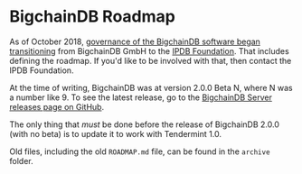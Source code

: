 # BigchainDB Roadmap

As of October 2018, [governance of the BigchainDB software began transitioning](https://blog.bigchaindb.com/the-next-evolution-for-bigchaindb-software-a104185a8763) from BigchainDB GmbH to the [IPDB Foundation](https://ipdb.io/). That includes defining the roadmap. If you'd like to be involved with that, then contact the IPDB Foundation.

At the time of writing, BigchainDB was at version 2.0.0 Beta N, where N was a number like 9. To see the latest release, go to the [BigchainDB Server releases page on GitHub](https://github.com/bigchaindb/bigchaindb/releases).

The only thing that _must_ be done before the release of BigchainDB 2.0.0 (with no beta) is to update it to work with Tendermint 1.0.

Old files, including the old `ROADMAP.md` file, can be found in the `archive` folder.
